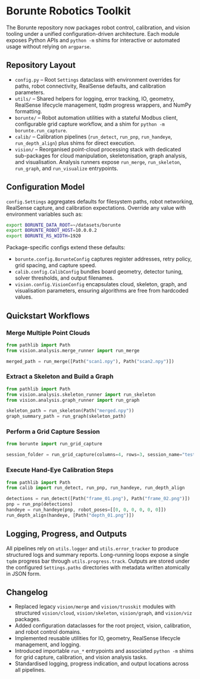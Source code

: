 # Borunte Robotics Toolkit

The Borunte repository now packages robot control, calibration, and vision tooling
under a unified configuration-driven architecture. Each module exposes Python
APIs and `python -m` shims for interactive or automated usage without relying on
`argparse`.

## Repository Layout

- `config.py` – Root `Settings` dataclass with environment overrides for paths,
  robot connectivity, RealSense defaults, and calibration parameters.
- `utils/` – Shared helpers for logging, error tracking, IO, geometry, RealSense
  lifecycle management, tqdm progress wrappers, and NumPy formatting.
- `borunte/` – Robot automation utilities with a stateful Modbus client,
  configurable grid capture workflow, and a shim for `python -m borunte.run_capture`.
- `calib/` – Calibration pipelines (`run_detect`, `run_pnp`, `run_handeye`,
  `run_depth_align`) plus shims for direct execution.
- `vision/` – Reorganised point-cloud processing stack with dedicated
  sub-packages for cloud manipulation, skeletonisation, graph analysis, and
  visualisation. Analysis runners expose `run_merge`, `run_skeleton`,
  `run_graph`, and `run_visualize` entrypoints.

## Configuration Model

`config.Settings` aggregates defaults for filesystem paths, robot networking,
RealSense capture, and calibration expectations. Override any value with
environment variables such as:

```bash
export BORUNTE_DATA_ROOT=~/datasets/borunte
export BORUNTE_ROBOT_HOST=10.0.0.2
export BORUNTE_RS_WIDTH=1920
```

Package-specific configs extend these defaults:

- `borunte.config.BorunteConfig` captures register addresses, retry policy,
  grid spacing, and capture speed.
- `calib.config.CalibConfig` bundles board geometry, detector tuning, solver
  thresholds, and output filenames.
- `vision.config.VisionConfig` encapsulates cloud, skeleton, graph, and
  visualisation parameters, ensuring algorithms are free from hardcoded values.

## Quickstart Workflows

### Merge Multiple Point Clouds

```python
from pathlib import Path
from vision.analysis.merge_runner import run_merge

merged_path = run_merge([Path("scan1.npy"), Path("scan2.npy")])
```

### Extract a Skeleton and Build a Graph

```python
from pathlib import Path
from vision.analysis.skeleton_runner import run_skeleton
from vision.analysis.graph_runner import run_graph

skeleton_path = run_skeleton(Path("merged.npy"))
graph_summary_path = run_graph(skeleton_path)
```

### Perform a Grid Capture Session

```python
from borunte import run_grid_capture

session_folder = run_grid_capture(columns=4, rows=3, session_name="test_run")
```

### Execute Hand-Eye Calibration Steps

```python
from pathlib import Path
from calib import run_detect, run_pnp, run_handeye, run_depth_align

detections = run_detect([Path("frame_01.png"), Path("frame_02.png")])
pnp = run_pnp(detections)
handeye = run_handeye(pnp, robot_poses=[[0, 0, 0, 0, 0, 0]])
run_depth_align(handeye, [Path("depth_01.png")])
```

## Logging, Progress, and Outputs

All pipelines rely on `utils.logger` and `utils.error_tracker` to produce
structured logs and summary reports. Long-running loops expose a single `tqdm`
progress bar through `utils.progress.track`. Outputs are stored under the
configured `Settings.paths` directories with metadata written atomically in JSON
form.

## Changelog

- Replaced legacy `vision/merge` and `vision/trusskit` modules with structured
  `vision/cloud`, `vision/skeleton`, `vision/graph`, and `vision/viz` packages.
- Added configuration dataclasses for the root project, vision, calibration, and
  robot control domains.
- Implemented reusable utilities for IO, geometry, RealSense lifecycle
  management, and logging.
- Introduced importable `run_*` entrypoints and associated `python -m` shims for
  grid capture, calibration, and vision analysis tasks.
- Standardised logging, progress indication, and output locations across all
  pipelines.
